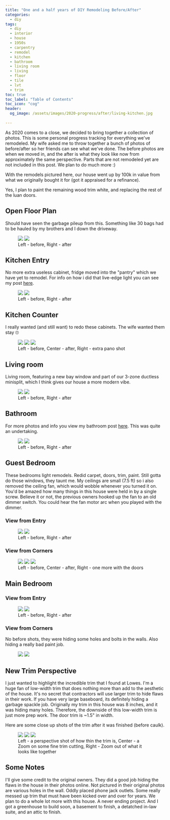 ```yaml
---
title: "One and a half years of DIY Remodeling Before/After"
categories:
  - diy
tags:
  - diy
  - interior
  - house
  - 1950s
  - carpentry
  - remodel
  - kitchen
  - bathroom
  - living room
  - living
  - floor
  - tile
  - lvt
  - trim
toc: true
toc_label: "Table of Contents"
toc_icon: "cog"
header:
  og_image: /assets/images/2020-progress/after/living-kitchen.jpg
  
---
```


As 2020 comes to a close, we decided to bring together a collection of photos. This is some personal progress tracking for everything we've remodeled. My wife asked me to throw together a bunch of photos of before/after so her friends can see what we've done. The before photos are when we moved in, and the after is what they look like now from approximately the same perspective. Parts that are not remodeled yet are not included in this post. We plan to do much more :)

With the remodels pictured here, our house went up by 100k in value from what we originally bought it for (got it appraised for a refinance).

Yes, I plan to paint the remaining wood trim white, and replacing the rest of the luan doors.

## Open Floor Plan

Should have seen the garbage pileup from this. Something like 30 bags had to be hauled by my brothers and I down the driveway.

<figure class="half">
  <a href="/assets/images/2020-progress/before/living-kitchen.jpg"><img src="/assets/images/2020-progress/before/living-kitchen.jpg"></a>
  <a href="/assets/images/2020-progress/after/living-kitchen.jpg"><img src="/assets/images/2020-progress/after/living-kitchen.jpg"></a>
	<figcaption>Left - before, Right - after</figcaption>
</figure>

## Kitchen Entry

No more extra useless cabinet, fridge moved into the "pantry" which we have yet to remodel. For info on how i did that live-edge light you can see my post [here](https://joebartelmo.com/diy/live-edge-light/).

<figure class="half">
  <a href="/assets/images/2020-progress/before/kitchen-entry.jpg"><img src="/assets/images/2020-progress/before/kitchen-entry.jpg"></a>
  <a href="/assets/images/2020-progress/after/kitchen-entry.jpg"><img src="/assets/images/2020-progress/after/kitchen-entry.jpg"></a>
	<figcaption>Left - before, Right - after</figcaption>
</figure>

## Kitchen Counter

I really wanted (and still want) to redo these cabinets. The wife wanted them stay 🙄

<figure class="third">
  <a href="/assets/images/2020-progress/before/kitchen-exact.jpg"><img src="/assets/images/2020-progress/before/kitchen-exact.jpg"></a>
  <a href="/assets/images/2020-progress/after/kitchen-exact.jpg"><img src="/assets/images/2020-progress/after/kitchen-exact.jpg"></a>
  <a href="/assets/images/2020-progress/after/counter.jpg"><img src="/assets/images/2020-progress/after/counter.jpg"></a>
	<figcaption>Left - before, Center - after, Right - extra pano shot</figcaption>
</figure>

## Living room

Living room, featuring a new bay window and part of our 3-zone ductless minisplit, which I think gives our house a more modern vibe.

<figure class="half">
  <a href="/assets/images/2020-progress/before/living.jpg"><img src="/assets/images/2020-progress/before/living.jpg"></a>
  <a href="/assets/images/2020-progress/after/living.jpg"><img src="/assets/images/2020-progress/after/living.jpg"></a>
	<figcaption>Left - before, Right - after</figcaption>
</figure>


## Bathroom

For more photos and info you view my bathroom post [here](https://joebartelmo.com/diy/bathroom-remodel/). This was quite an undertaking.

<figure class="half">
  <a href="/assets/images/2020-progress/before/bathroom.jpg"><img src="/assets/images/2020-progress/before/bathroom.jpg"></a>
  <a href="/assets/images/2020-progress/after/bathroom.jpg"><img src="/assets/images/2020-progress/after/bathroom.jpg"></a>
	<figcaption>Left - before, Right - after</figcaption>
</figure>


## Guest Bedroom

These bedrooms light remodels. Redid carpet, doors, trim, paint. Still gotta do those windows, they taunt me. My ceilings are small (7.5 ft) so i also removed the ceiling fan, which would wobble whenever you turned it on. You'd be amazed how many things in this house were held in by a single screw. Believe it or not, the previous owners hooked up the fan to an old dimmer switch. You could hear the fan motor arc when you played with the dimmer.

### View from Entry

<figure class="half">
  <a href="/assets/images/2020-progress/before/guest-entry.jpg"><img src="/assets/images/2020-progress/before/guest-entry.jpg"></a>
  <a href="/assets/images/2020-progress/after/guest-entry.jpg"><img src="/assets/images/2020-progress/after/guest-entry.jpg"></a>
	<figcaption>Left - before, Right - after</figcaption>
</figure>

### View from Corners

<figure class="third">
  <a href="/assets/images/2020-progress/before/guest-accent.jpg"><img src="/assets/images/2020-progress/before/guest-accent.jpg"></a>
  <a href="/assets/images/2020-progress/after/guest-accent.jpg"><img src="/assets/images/2020-progress/after/guest-accent.jpg"></a>
  <a href="/assets/images/2020-progress/after/guest-doors.jpg"><img src="/assets/images/2020-progress/after/guest-doors.jpg"></a>
	<figcaption>Left - before, Center - after, Right - one more with the doors</figcaption>
</figure>

## Main Bedroom


### View from Entry

<figure class="half">
  <a href="/assets/images/2020-progress/before/main-entry.jpg"><img src="/assets/images/2020-progress/before/main-entry.jpg"></a>
  <a href="/assets/images/2020-progress/after/main-entry.jpg"><img src="/assets/images/2020-progress/after/main-entry.jpg"></a>
	<figcaption>Left - before, Right - after</figcaption>
</figure>

### View from Corners

No before shots, they were hiding some holes and bolts in the walls. Also hiding a really bad paint job.

<figure class="half">
  <a href="/assets/images/2020-progress/after/main-accent.jpg"><img src="/assets/images/2020-progress/after/main-accent.jpg"></a>
  <a href="/assets/images/2020-progress/after/main-entry-2.jpg"><img src="/assets/images/2020-progress/after/main-entry-2.jpg"></a>
</figure>


## New Trim Perspective

I just wanted to highlight the incredible trim that I found at Lowes. I'm a huge fan of low-width trim that does nothing more than add to the aesthetic of the house. It's no secret that contractors will use larger trim to hide flaws in their work. If you have very large baseboard, its definitely hiding a garbage spackle job. Originally my trim in this house was 8 inches, and it was hiding many holes. Therefore, the downside of this low-width trim is just more prep work. The door trim is ~1.5" in width.

Here are some close up shots of the trim after it was finished (before caulk).

<figure class="third">
  <a href="/assets/images/2020-progress/after/trim-perspective.jpg"><img src="/assets/images/2020-progress/after/trim-perspective.jpg"></a>
  <a href="/assets/images/2020-progress/after/trim-zoom.jpg"><img src="/assets/images/2020-progress/after/trim-zoom.jpg"></a>
  <a href="/assets/images/2020-progress/after/main-corner.jpg"><img src="/assets/images/2020-progress/after/main-corner.jpg"></a>
	<figcaption>Left - a perspective shot of how thin the trim is, Center - a Zoom on some fine trim cutting, Right - Zoom out of what it looks like together</figcaption>
</figure>


## Some Notes

I'll give some credit to the original owners. They did a good job hiding the flaws in the house in their photos online. Not pictured in their original photos are various holes in the wall. Oddly placed phone jack outlets. Some really messed up trim that must have been kicked over and over for years. We plan to do a whole lot more with this house. A never ending project. And I got a greenhouse to build soon, a basement to finish, a detatched in-law suite, and an attic to finish.  
